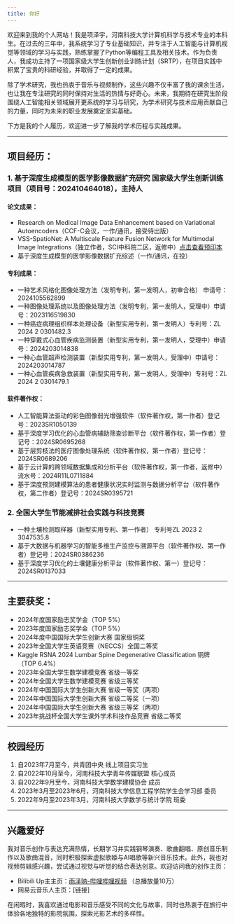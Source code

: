 ```yaml
---
title: 你好
---
```


欢迎来到我的个人网站！我是项泽宇，河南科技大学计算机科学与技术专业的本科生。在过去的三年中，我系统学习了专业基础知识，并专注于人工智能与计算机视觉等领域的学习与实践，熟练掌握了Python等编程工具及相关技术。作为负责人，我成功主持了一项国家级大学生创新创业训练计划（SRTP），在项目实践中积累了宝贵的科研经验，并取得了一定的成果。

除了学术研究，我也热衷于音乐与视频制作，这些兴趣不仅丰富了我的课余生活，也让我在专注研究的同时保持对生活的热情与好奇心。未来，我期待在研究生阶段围绕人工智能相关领域展开更系统的学习与研究，为学术研究与技术应用贡献自己的力量，同时为未来的职业发展奠定坚实基础。

下方是我的个人履历，欢迎进一步了解我的学术历程与实践成果。

----------

## 项目经历：
### 1. 基于深度生成模型的医学影像数据扩充研究 国家级大学生创新训练项目（项目号：202410464018），主持人

#### 论文成果：
- Research on Medical Image Data Enhancement based on Variational Autoencoders（CCF-C会议，一作/通讯，接受待出版）
- VSS-SpatioNet: A Multiscale Feature Fusion Network for Multimodal Image Integrations（独立作者，SCI中科院二区，返修中）[点击查看预印本](https://preprints.opticaopen.org/articles/preprint/VSS-SpatioNet_A_Multi-scale_Feature_Fusion_Network_for_Multimodal_Image_Integrations/27906276)
- 基于深度生成模型的医学影像数据扩充综述（一作/通讯，在投）

#### 专利成果：
- 一种艺术风格化图像处理方法（发明专利，第一发明人，初审合格） 申请号：2024105562899
- 一种图像处理系统以及图像处理方法（发明专利，第一发明人，受理中）申请号：2023116519830
- 一种癌症病理组织样本处理设备（新型实用专利，第一发明人）专利号：ZL 2024 2 0301482.3
- 一种穿戴式心血管疾病监测装置（新型实用专利，第一发明人，受理中）申请号：2024203014838
- 一种心血管超声检测装置（新型实用专利，第一发明人，受理中）申请号：2024203014787
- 一种心血管疾病急救装置（新型实用专利，第一发明人，受理中）专利号：ZL 2024 2 0301479.1

#### 软件著作权：
- 人工智能算法驱动的彩色图像弱光增强软件（软件著作权，第一作者）登记号：2023SR1050139
- 基于深度学习优化的心血管病辅助筛查诊断平台（软件著作权，第一作者）登记号：2024SR0695268
- 基于层剪枝法的医疗图像处理系统（软件著作权，第一作者）登记号：2024SR0689206
- 基于云计算的跨领域数据集成和分析平台（软件著作权，第一作者，返修中）流水号：2024R11L0711884
- 基于深度预测建模算法的患者健康状况实时监测与数据分析平台（软件著作权，第二作者）登记号：2024SR0395721

### 2. 全国大学生节能减排社会实践与科技竞赛
- 一种土壤检测取样器（新型实用专利、第一作者） 专利号ZL 2023 2 3047535.8
- 基于大数据与机器学习的智能多维生产监控与溯源平台（软件著作权、第一作者）登记号：2024SR0386236
- 基于深度学习优化的土壤健康分析平台（软件著作权、第一）登记号：2024SR0137033

-----------------

## 主要获奖：
- 2024年度国家励志奖学金（TOP 5%）
- 2023年度国家励志奖学金（TOP 5%）
- 2024年度中国国际大学生创新大赛 国家级铜奖
- 2023年全国大学生英语竞赛（NECCS）全国二等奖
- Kaggle RSNA 2024 Lumbar Spine Degenerative Classification 铜牌（TOP 6.4%）
- 2023年全国大学生数学建模竞赛 省级一等奖
- 2024年全国大学生数学建模竞赛 省级三等奖
- 2024年中国国际大学生创新大赛 省级一等奖（两项）
- 2024年中国国际大学生创新大赛 省级二等奖（一项）
- 2024年中国国际大学生创新大赛 省级三等奖（两项）
- 2023年挑战杯全国大学生课外学术科技作品竞赛 省级二等奖

------------

## 校园经历
1. 自2023年7月至今，共青团中央 线上项目实习生
2. 自2022年10月至今，河南科技大学青年传媒联盟 核心成员
3. 自2022年9月至今，河南科技大学数学建模协会 成员
4. 2023年3月至2023年6月，河南科技大学信息工程学院学生会学习部 委员
5. 2022年9月至2023年3月，河南科技大学数学与统计学院 班委

------------

## 兴趣爱好
我对音乐创作与表达充满热情，长期学习并实践钢琴演奏、歌曲翻唱、原创音乐制作以及歌曲混音，同时积极探索虚拟歌姬与AI唱歌等新兴音乐技术。此外，我也对视频剪辑感兴趣，尝试通过视觉与听觉的结合表达创意。欢迎访问我的创作主页：

- Bilibili Up主主页：[雨泽呐-哔哩哔哩视频](https://space.bilibili.com/33379529) （总播放量10万）
- 网易云音乐人主页：[链接]

在闲暇时，我喜欢通过电影和音乐感受不同的文化与故事，同时也热衷于在旅行中体验各地独特的影院氛围，探索光影艺术的多样性。


